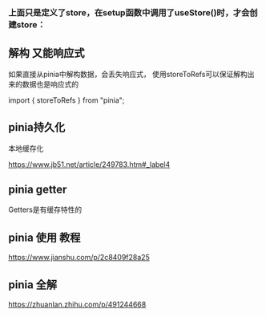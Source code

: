 ### 上面只是定义了store，在setup函数中调用了useStore()时，才会创建store：



## 解构 又能响应式

如果直接从pinia中解构数据，会丢失响应式， 使用storeToRefs可以保证解构出来的数据也是响应式的

import { storeToRefs } from "pinia";



## pinia持久化 

本地缓存化

https://www.jb51.net/article/249783.htm#_label4



## pinia getter 

Getters是有缓存特性的



## pinia 使用 教程

https://www.jianshu.com/p/2c8409f28a25

## pinia 全解

https://zhuanlan.zhihu.com/p/491244668